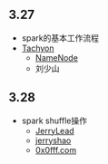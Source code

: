 ## 3.27
- spark的基本工作流程
- [Tachyon](http://www.csdn.net/article/2015-06-25/2825056) 
  - [NameNode](https://zhidao.baidu.com/question/436982218.html)
  - 刘少山
## 3.28
  - spark shuffle操作
    - [JerryLead](https://github.com/JerryLead/SparkInternals/blob/master/markdown/4-shuffleDetails.md)
    - [jerryshao](http://jerryshao.me/architecture/2014/01/04/spark-shuffle-detail-investigation/)
    - [0x0fff.com](https://0x0fff.com/spark-architecture-shuffle/)
